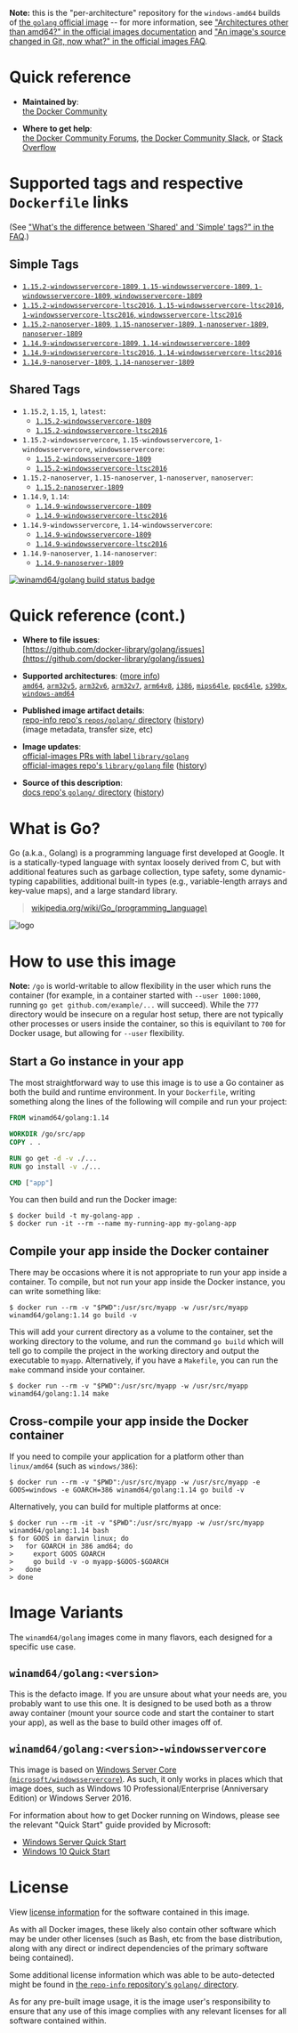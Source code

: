 <!--

********************************************************************************

WARNING:

    DO NOT EDIT "golang/README.md"

    IT IS AUTO-GENERATED

    (from the other files in "golang/" combined with a set of templates)

********************************************************************************

-->

**Note:** this is the "per-architecture" repository for the `windows-amd64` builds of [the `golang` official image](https://hub.docker.com/_/golang) -- for more information, see ["Architectures other than amd64?" in the official images documentation](https://github.com/docker-library/official-images#architectures-other-than-amd64) and ["An image's source changed in Git, now what?" in the official images FAQ](https://github.com/docker-library/faq#an-images-source-changed-in-git-now-what).

# Quick reference

-	**Maintained by**:  
	[the Docker Community](https://github.com/docker-library/golang)

-	**Where to get help**:  
	[the Docker Community Forums](https://forums.docker.com/), [the Docker Community Slack](https://dockr.ly/slack), or [Stack Overflow](https://stackoverflow.com/search?tab=newest&q=docker)

# Supported tags and respective `Dockerfile` links

(See ["What's the difference between 'Shared' and 'Simple' tags?" in the FAQ](https://github.com/docker-library/faq#whats-the-difference-between-shared-and-simple-tags).)

## Simple Tags

-	[`1.15.2-windowsservercore-1809`, `1.15-windowsservercore-1809`, `1-windowsservercore-1809`, `windowsservercore-1809`](https://github.com/docker-library/golang/blob/ff43d9b3b514287fe6c598b7101a30455c3cda61/1.15/windows/windowsservercore-1809/Dockerfile)
-	[`1.15.2-windowsservercore-ltsc2016`, `1.15-windowsservercore-ltsc2016`, `1-windowsservercore-ltsc2016`, `windowsservercore-ltsc2016`](https://github.com/docker-library/golang/blob/ff43d9b3b514287fe6c598b7101a30455c3cda61/1.15/windows/windowsservercore-ltsc2016/Dockerfile)
-	[`1.15.2-nanoserver-1809`, `1.15-nanoserver-1809`, `1-nanoserver-1809`, `nanoserver-1809`](https://github.com/docker-library/golang/blob/ff43d9b3b514287fe6c598b7101a30455c3cda61/1.15/windows/nanoserver-1809/Dockerfile)
-	[`1.14.9-windowsservercore-1809`, `1.14-windowsservercore-1809`](https://github.com/docker-library/golang/blob/e9de0fa4fee7c178b9eb03925af91a86e0760940/1.14/windows/windowsservercore-1809/Dockerfile)
-	[`1.14.9-windowsservercore-ltsc2016`, `1.14-windowsservercore-ltsc2016`](https://github.com/docker-library/golang/blob/e9de0fa4fee7c178b9eb03925af91a86e0760940/1.14/windows/windowsservercore-ltsc2016/Dockerfile)
-	[`1.14.9-nanoserver-1809`, `1.14-nanoserver-1809`](https://github.com/docker-library/golang/blob/e9de0fa4fee7c178b9eb03925af91a86e0760940/1.14/windows/nanoserver-1809/Dockerfile)

## Shared Tags

-	`1.15.2`, `1.15`, `1`, `latest`:
	-	[`1.15.2-windowsservercore-1809`](https://github.com/docker-library/golang/blob/ff43d9b3b514287fe6c598b7101a30455c3cda61/1.15/windows/windowsservercore-1809/Dockerfile)
	-	[`1.15.2-windowsservercore-ltsc2016`](https://github.com/docker-library/golang/blob/ff43d9b3b514287fe6c598b7101a30455c3cda61/1.15/windows/windowsservercore-ltsc2016/Dockerfile)
-	`1.15.2-windowsservercore`, `1.15-windowsservercore`, `1-windowsservercore`, `windowsservercore`:
	-	[`1.15.2-windowsservercore-1809`](https://github.com/docker-library/golang/blob/ff43d9b3b514287fe6c598b7101a30455c3cda61/1.15/windows/windowsservercore-1809/Dockerfile)
	-	[`1.15.2-windowsservercore-ltsc2016`](https://github.com/docker-library/golang/blob/ff43d9b3b514287fe6c598b7101a30455c3cda61/1.15/windows/windowsservercore-ltsc2016/Dockerfile)
-	`1.15.2-nanoserver`, `1.15-nanoserver`, `1-nanoserver`, `nanoserver`:
	-	[`1.15.2-nanoserver-1809`](https://github.com/docker-library/golang/blob/ff43d9b3b514287fe6c598b7101a30455c3cda61/1.15/windows/nanoserver-1809/Dockerfile)
-	`1.14.9`, `1.14`:
	-	[`1.14.9-windowsservercore-1809`](https://github.com/docker-library/golang/blob/e9de0fa4fee7c178b9eb03925af91a86e0760940/1.14/windows/windowsservercore-1809/Dockerfile)
	-	[`1.14.9-windowsservercore-ltsc2016`](https://github.com/docker-library/golang/blob/e9de0fa4fee7c178b9eb03925af91a86e0760940/1.14/windows/windowsservercore-ltsc2016/Dockerfile)
-	`1.14.9-windowsservercore`, `1.14-windowsservercore`:
	-	[`1.14.9-windowsservercore-1809`](https://github.com/docker-library/golang/blob/e9de0fa4fee7c178b9eb03925af91a86e0760940/1.14/windows/windowsservercore-1809/Dockerfile)
	-	[`1.14.9-windowsservercore-ltsc2016`](https://github.com/docker-library/golang/blob/e9de0fa4fee7c178b9eb03925af91a86e0760940/1.14/windows/windowsservercore-ltsc2016/Dockerfile)
-	`1.14.9-nanoserver`, `1.14-nanoserver`:
	-	[`1.14.9-nanoserver-1809`](https://github.com/docker-library/golang/blob/e9de0fa4fee7c178b9eb03925af91a86e0760940/1.14/windows/nanoserver-1809/Dockerfile)

[![winamd64/golang build status badge](https://img.shields.io/jenkins/s/https/doi-janky.infosiftr.net/job/multiarch/job/windows-amd64/job/golang.svg?label=winamd64/golang%20%20build%20job)](https://doi-janky.infosiftr.net/job/multiarch/job/windows-amd64/job/golang/)

# Quick reference (cont.)

-	**Where to file issues**:  
	[https://github.com/docker-library/golang/issues](https://github.com/docker-library/golang/issues)

-	**Supported architectures**: ([more info](https://github.com/docker-library/official-images#architectures-other-than-amd64))  
	[`amd64`](https://hub.docker.com/r/amd64/golang/), [`arm32v5`](https://hub.docker.com/r/arm32v5/golang/), [`arm32v6`](https://hub.docker.com/r/arm32v6/golang/), [`arm32v7`](https://hub.docker.com/r/arm32v7/golang/), [`arm64v8`](https://hub.docker.com/r/arm64v8/golang/), [`i386`](https://hub.docker.com/r/i386/golang/), [`mips64le`](https://hub.docker.com/r/mips64le/golang/), [`ppc64le`](https://hub.docker.com/r/ppc64le/golang/), [`s390x`](https://hub.docker.com/r/s390x/golang/), [`windows-amd64`](https://hub.docker.com/r/winamd64/golang/)

-	**Published image artifact details**:  
	[repo-info repo's `repos/golang/` directory](https://github.com/docker-library/repo-info/blob/master/repos/golang) ([history](https://github.com/docker-library/repo-info/commits/master/repos/golang))  
	(image metadata, transfer size, etc)

-	**Image updates**:  
	[official-images PRs with label `library/golang`](https://github.com/docker-library/official-images/pulls?q=label%3Alibrary%2Fgolang)  
	[official-images repo's `library/golang` file](https://github.com/docker-library/official-images/blob/master/library/golang) ([history](https://github.com/docker-library/official-images/commits/master/library/golang))

-	**Source of this description**:  
	[docs repo's `golang/` directory](https://github.com/docker-library/docs/tree/master/golang) ([history](https://github.com/docker-library/docs/commits/master/golang))

# What is Go?

Go (a.k.a., Golang) is a programming language first developed at Google. It is a statically-typed language with syntax loosely derived from C, but with additional features such as garbage collection, type safety, some dynamic-typing capabilities, additional built-in types (e.g., variable-length arrays and key-value maps), and a large standard library.

> [wikipedia.org/wiki/Go_(programming_language)](http://en.wikipedia.org/wiki/Go_%28programming_language%29)

![logo](https://raw.githubusercontent.com/docker-library/docs/01c12653951b2fe592c1f93a13b4e289ada0e3a1/golang/logo.png)

# How to use this image

**Note:** `/go` is world-writable to allow flexibility in the user which runs the container (for example, in a container started with `--user 1000:1000`, running `go get github.com/example/...` will succeed). While the `777` directory would be insecure on a regular host setup, there are not typically other processes or users inside the container, so this is equivilant to `700` for Docker usage, but allowing for `--user` flexibility.

## Start a Go instance in your app

The most straightforward way to use this image is to use a Go container as both the build and runtime environment. In your `Dockerfile`, writing something along the lines of the following will compile and run your project:

```dockerfile
FROM winamd64/golang:1.14

WORKDIR /go/src/app
COPY . .

RUN go get -d -v ./...
RUN go install -v ./...

CMD ["app"]
```

You can then build and run the Docker image:

```console
$ docker build -t my-golang-app .
$ docker run -it --rm --name my-running-app my-golang-app
```

## Compile your app inside the Docker container

There may be occasions where it is not appropriate to run your app inside a container. To compile, but not run your app inside the Docker instance, you can write something like:

```console
$ docker run --rm -v "$PWD":/usr/src/myapp -w /usr/src/myapp winamd64/golang:1.14 go build -v
```

This will add your current directory as a volume to the container, set the working directory to the volume, and run the command `go build` which will tell go to compile the project in the working directory and output the executable to `myapp`. Alternatively, if you have a `Makefile`, you can run the `make` command inside your container.

```console
$ docker run --rm -v "$PWD":/usr/src/myapp -w /usr/src/myapp winamd64/golang:1.14 make
```

## Cross-compile your app inside the Docker container

If you need to compile your application for a platform other than `linux/amd64` (such as `windows/386`):

```console
$ docker run --rm -v "$PWD":/usr/src/myapp -w /usr/src/myapp -e GOOS=windows -e GOARCH=386 winamd64/golang:1.14 go build -v
```

Alternatively, you can build for multiple platforms at once:

```console
$ docker run --rm -it -v "$PWD":/usr/src/myapp -w /usr/src/myapp winamd64/golang:1.14 bash
$ for GOOS in darwin linux; do
>   for GOARCH in 386 amd64; do
>     export GOOS GOARCH
>     go build -v -o myapp-$GOOS-$GOARCH
>   done
> done
```

# Image Variants

The `winamd64/golang` images come in many flavors, each designed for a specific use case.

## `winamd64/golang:<version>`

This is the defacto image. If you are unsure about what your needs are, you probably want to use this one. It is designed to be used both as a throw away container (mount your source code and start the container to start your app), as well as the base to build other images off of.

## `winamd64/golang:<version>-windowsservercore`

This image is based on [Windows Server Core (`microsoft/windowsservercore`)](https://hub.docker.com/r/microsoft/windowsservercore/). As such, it only works in places which that image does, such as Windows 10 Professional/Enterprise (Anniversary Edition) or Windows Server 2016.

For information about how to get Docker running on Windows, please see the relevant "Quick Start" guide provided by Microsoft:

-	[Windows Server Quick Start](https://msdn.microsoft.com/en-us/virtualization/windowscontainers/quick_start/quick_start_windows_server)
-	[Windows 10 Quick Start](https://msdn.microsoft.com/en-us/virtualization/windowscontainers/quick_start/quick_start_windows_10)

# License

View [license information](http://golang.org/LICENSE) for the software contained in this image.

As with all Docker images, these likely also contain other software which may be under other licenses (such as Bash, etc from the base distribution, along with any direct or indirect dependencies of the primary software being contained).

Some additional license information which was able to be auto-detected might be found in [the `repo-info` repository's `golang/` directory](https://github.com/docker-library/repo-info/tree/master/repos/golang).

As for any pre-built image usage, it is the image user's responsibility to ensure that any use of this image complies with any relevant licenses for all software contained within.

